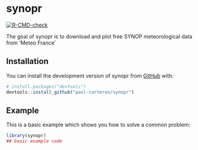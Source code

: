 
<!-- README.md is generated from README.Rmd. Please edit that file -->

# synopr

<!-- badges: start -->

[![R-CMD-check](https://github.com/paul-carteron/synopr/actions/workflows/R-CMD-check.yaml/badge.svg)](https://github.com/paul-carteron/synopr/actions/workflows/R-CMD-check.yaml)
<!-- badges: end -->

The goal of synopr is to download and plot free SYNOP meteorological
data from ‘Meteo France’

## Installation

You can install the development version of synopr from
[GitHub](https://github.com/) with:

``` r
# install.packages("devtools")
devtools::install_github("paul-carteron/synopr")
```

## Example

This is a basic example which shows you how to solve a common problem:

``` r
library(synopr)
## basic example code
```
